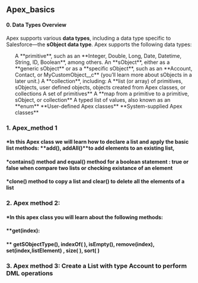 ## **Apex_basics**

#### 0. **Data Types Overview**
Apex supports various **data types**, including a data type specific to Salesforce—the **sObject data type**.
Apex supports the following data types:

<ul>A **primitive**, such as an **Integer, Double, Long, Date, Datetime, String, ID, Boolean**, among others.
An **sObject**, either as a **generic sObject** or as a **specific sObject**, such as an **Account, Contact, or MyCustomObject__c** (you’ll learn more about sObjects in a later unit.)
A **collection**, including:
A **list (or array) of primitives, sObjects, user defined objects, objects created from Apex classes, or collections
A set of primitives**
A **map from a primitive to a primitive, sObject, or collection**
A typed list of values, also known as an **enum**
**User-defined Apex classes**
**System-supplied Apex classes**</ul>


### 1. Apex_method 1
####  *In this Apex class we will learn how to declare a list and apply the basic list methods: **add(), addAll()**to add elements to an existing list,
####  *contains() method  and equal() method for a boolean statement : true or false when compare two lists or checking existance of an element
####  *clone() method to copy a list and clear() to delete all the elements of a list

### 2. Apex method 2:
####  *In this apex class you will learn about the following methods: 
#### **get(index):
#### ** getSObjectType(), indexOf( ), isEmpty(), remove(index), set(index,listElement) , size( ), sort( )

### 3. Apex method 3: Create a List with type Account to perform DML operations



